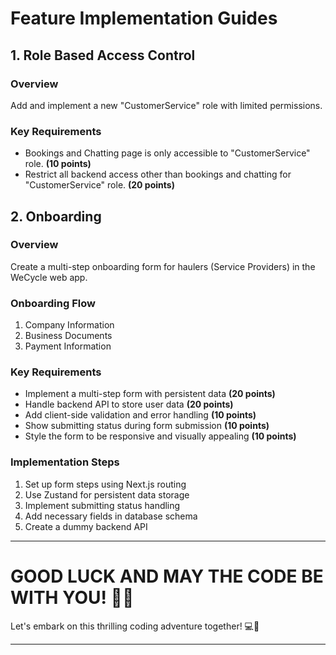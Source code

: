 # Feature Implementation Guides

## 1. Role Based Access Control

### Overview

Add and implement a new "CustomerService" role with limited permissions.

### Key Requirements

- Bookings and Chatting page is only accessible to "CustomerService" role. **(10 points)**
- Restrict all backend access other than bookings and chatting for "CustomerService" role. **(20 points)**

## 2. Onboarding

### Overview

Create a multi-step onboarding form for haulers (Service Providers) in the WeCycle web app.

### Onboarding Flow

1. Company Information
2. Business Documents
3. Payment Information

### Key Requirements

- Implement a multi-step form with persistent data **(20 points)**
- Handle backend API to store user data **(20 points)**
- Add client-side validation and error handling **(10 points)**
- Show submitting status during form submission **(10 points)**
- Style the form to be responsive and visually appealing **(10 points)**

### Implementation Steps

1. Set up form steps using Next.js routing
2. Use Zustand for persistent data storage
3. Implement submitting status handling
4. Add necessary fields in database schema
5. Create a dummy backend API

---

# GOOD LUCK AND MAY THE CODE BE WITH YOU! 🚀✨

Let's embark on this thrilling coding adventure together! 💻🎉

---
